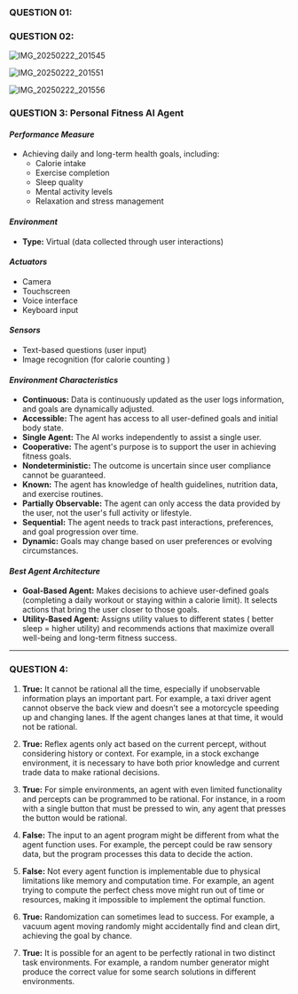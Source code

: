 ###  QUESTION 01:







### QUESTION 02:


![IMG_20250222_201545](https://github.com/user-attachments/assets/e286a85d-158a-4f0b-b6c9-0ba2c14b2b3a)



![IMG_20250222_201551](https://github.com/user-attachments/assets/9be597be-502e-4edb-9dfd-15371fa5492c)



![IMG_20250222_201556](https://github.com/user-attachments/assets/2ce63e8e-8f04-4da7-a61d-1c1102b3be21)



### QUESTION 3: Personal Fitness AI Agent

#### *Performance Measure*
* Achieving daily and long-term health goals, including:
  * Calorie intake
  * Exercise completion
  * Sleep quality
  * Mental activity levels
  * Relaxation and stress management

#### *Environment*
* **Type:** Virtual (data collected through user interactions)

#### *Actuators*
* Camera
* Touchscreen
* Voice interface
* Keyboard input

#### *Sensors*
* Text-based questions (user input)
* Image recognition (for calorie counting )

#### *Environment Characteristics*
* **Continuous:** Data is continuously updated as the user logs information, and goals are dynamically adjusted.
* **Accessible:** The agent has access to all user-defined goals and initial body state.
* **Single Agent:** The AI works independently to assist a single user.
* **Cooperative:** The agent's purpose is to support the user in achieving fitness goals.
* **Nondeterministic:** The outcome is uncertain since user compliance cannot be guaranteed.
* **Known:** The agent has knowledge of health guidelines, nutrition data, and exercise routines.
* **Partially Observable:** The agent can only access the data provided by the user, not the user's full activity or lifestyle.
* **Sequential:** The agent needs to track past interactions, preferences, and goal progression over time.
* **Dynamic:** Goals may change based on user preferences or evolving circumstances.

#### *Best Agent Architecture*
* **Goal-Based Agent:** Makes decisions to achieve user-defined goals (completing a daily workout or staying within a calorie limit). It selects actions that bring the user closer to those goals.
* **Utility-Based Agent:** Assigns utility values to different states ( better sleep = higher utility) and recommends actions that maximize overall well-being and long-term fitness success.

---

### QUESTION 4:

1. **True:** It cannot be rational all the time, especially if unobservable information plays an important part. For example, a taxi driver agent cannot observe the back view and doesn’t see a motorcycle speeding up and changing lanes. If the agent changes lanes at that time, it would not be rational.

2. **True:** Reflex agents only act based on the current percept, without considering history or context. For example, in a stock exchange environment, it is necessary to have both prior knowledge and current trade data to make rational decisions.

3. **True:** For simple environments, an agent with even limited functionality and percepts can be programmed to be rational. For instance, in a room with a single button that must be pressed to win, any agent that presses the button would be rational.

4. **False:** The input to an agent program might be different from what the agent function uses. For example, the percept could be raw sensory data, but the program processes this data to decide the action.

5. **False:** Not every agent function is implementable due to physical limitations like memory and computation time. For example, an agent trying to compute the perfect chess move might run out of time or resources, making it impossible to implement the optimal function.

6. **True:** Randomization can sometimes lead to success. For example, a vacuum agent moving randomly might accidentally find and clean dirt, achieving the goal by chance.

7. **True:** It is possible for an agent to be perfectly rational in two distinct task environments. For example, a random number generator might produce the correct value for some search solutions in different environments.










